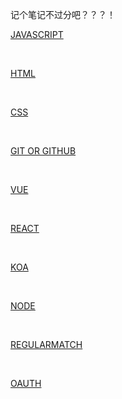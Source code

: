 记个笔记不过分吧？？？！

[JAVASCRIPT]()

&nbsp;

[HTML]()

&nbsp;

[CSS]()

&nbsp;

[GIT OR GITHUB]()

&nbsp;

[VUE]()

&nbsp;

[REACT]()

&nbsp;

[KOA]()

&nbsp;

[NODE]()

&nbsp;

[REGULARMATCH]()

&nbsp;

[OAUTH]()
